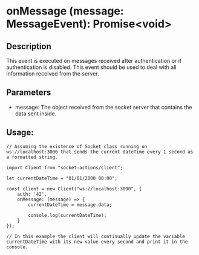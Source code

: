 # onMessage (message: MessageEvent): Promise\<void>

## Description

This event is executed on messages received after authentication or if authentication is disabled. This event should be used to deal with all information received from the server.

## Parameters

- message: The object received from the socket server that contains the data sent inside.

## Usage:

```
// Assuming the existence of Socket class running on ws://localhost:3000 that sends the current dateTime every 1 second as a formatted string.

import Client from "socket-actions/client";

let currentDateTime = "01/01/2000 00:00";

const client = new Client("ws://localhost:3000", {
    auth: '42',
    onMessage: (message) => {
        currentDateTime = message.data;

        console.log(currentDateTime);
    }
});

// In this example the client will continually update the variable currentDateTime with its new value every second and print it in the console.
```
